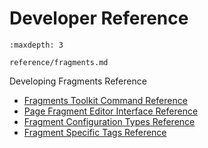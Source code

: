 # Developer Reference

```{toctree}
:maxdepth: 3

reference/fragments.md
```

Developing Fragments Reference

* [Fragments Toolkit Command Reference](./reference/fragments/fragments-toolkit-command-reference.md)
* [Page Fragment Editor Interface Reference](./reference/fragments/page-fragment-editor-interface-reference.md)
* [Fragment Configuration Types Reference](./reference/fragments/fragment-configuration-types-reference.md)
* [Fragment Specific Tags Reference](./reference/fragments/fragment-specific-tags-reference.md)
